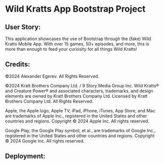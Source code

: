 # Wild Kratts App Bootstrap Project

## User Story:
This application showcases the use of Bootstrap through the (fake) Wild Kratts Mobile App. With over 15 games, 50+ episodes, and more, this is more than enough to feed your curiosity for all things Wild Kratts!

## Credits:
©2024 Alexander Egerev. All Rights Reserved. <br/>

©2024 Kratt Brothers Company Ltd. / 9 Story Media Group Inc. Wild Kratts® and Creature Power® and associated characters, trademarks, and design elements are owned by Kratt Brothers Company Ltd. Licensed by Kratt Brothers Company Ltd. All Rights Reserved. <br/>

Apple, the Apple logo, Apple TV, iPad, iPhone, iTunes, App Store, and Mac are trademarks of Apple Inc., registered in the United States and other countries and regions. Copyright © 2024 Apple Inc. All rights reserved. <br/>

Google Play, the Google Play symbol, et al., are trademarks of Google Inc., registered in the United States and other countries and regions. Copyright © 2024 Google Inc. All rights reserved.

## Deployment:
